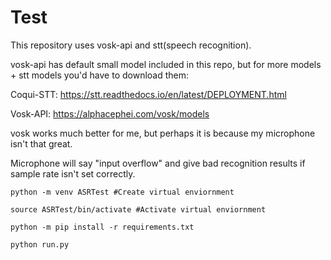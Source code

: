 # Test

This repository uses vosk-api and stt(speech recognition).

vosk-api has default small model included in this repo, but for more models + stt models you'd have to download them:

Coqui-STT: https://stt.readthedocs.io/en/latest/DEPLOYMENT.html

Vosk-API:  https://alphacephei.com/vosk/models

vosk works much better for me, but perhaps it is because my microphone isn't that great.

Microphone will say "input overflow" and give bad recognition results if sample rate isn't set correctly.



```
python -m venv ASRTest #Create virtual enviornment

source ASRTest/bin/activate #Activate virtual enviornment

python -m pip install -r requirements.txt

python run.py
```


